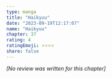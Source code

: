 ```yaml
---
type: manga
title: "Haikyuu"
date: "2023-09-19T12:17:07"
name: "Haikyuu"
chapter: 37
rating: 4
ratingEmoji: ⭐️⭐️⭐️⭐️
share: false
---
```


*[No review was written for this chapter]*
